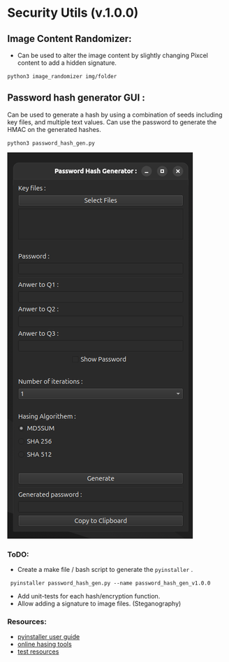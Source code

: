 # Security Utils (v.1.0.0)

## Image Content Randomizer:
- Can be used to alter the image content by slightly changing Pixcel content to add a hidden signature. 

```
python3 image_randomizer img/folder
```

## Password hash generator GUI :
Can be used to generate a hash by using a combination of seeds including key files, and multiple text values.
Can use the password to generate the HMAC on the generated hashes.

```
python3 password_hash_gen.py
```

![Password hash generator GUI v1.0.0](https://raw.githubusercontent.com/compilable/Security_Utils/refs/heads/main/res/screenshot_password_hash_gen_v1.0.0.png)

### ToDO:
- Create a make file / bash script to generate the `pyinstaller` .
```
 pyinstaller password_hash_gen.py --name password_hash_gen_v1.0.0
 ```
- Add unit-tests for each hash/encryption function.
- Allow adding a signature to image files. (Steganography)

### Resources:
- [pyinstaller user guide](https://pyinstaller.org/en/stable/usage.html)
- [online hasing tools](https://emn178.github.io/online-tools/)
- [test resources](https://github.com/spothq/cryptocurrency-icons/tree/master)